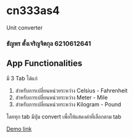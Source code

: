 # cn333as4
Unit converter

### ธัญพร ตั้งเจริญจิตกุล 6210612641

## App Functionalities
มี 3 Tab ได้แก่
1. สำหรับการเปลี่ยนหน่วยระหว่าง Celsius - Fahrenheit
2. สำหรับการเปลี่ยนหน่วยระหว่าง Meter - Mile
3. สำหรับการเปลี่ยนหน่วยระหว่าง Kilogram - Pound

โดยทุก tab มีปุ่ม convert เพื่อให้แสดงค่าที่เลือกตาม tab

[Demo link](https://youtu.be/XK2CtPW3tHE)
